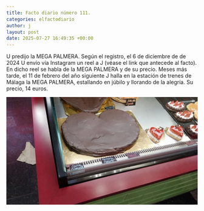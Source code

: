 ```yaml
---
title: Facto diario número 111.
categories: elfactodiario
author: j
layout: post
date: 2025-07-27 16:49:35 +00:00
---
```

U predijo la MEGA PALMERA. Según el registro, el 6 de diciembre de de 2024 U envío vía Instagram un reel a J (véase el link que antecede al facto). En dicho reel se habla de la MEGA PALMERA y de su precio. Meses más tarde, el 11 de febrero del año siguiente J halla en la estación de trenes de Málaga la MEGA PALMERA, estallando en júbilo y llorando de la alegría. Su precio, 14 euros.

![2025_07_27_16_49_52_untitled-1.webp](/assets/2025_07_27_16_49_52_untitled-1.webp)
